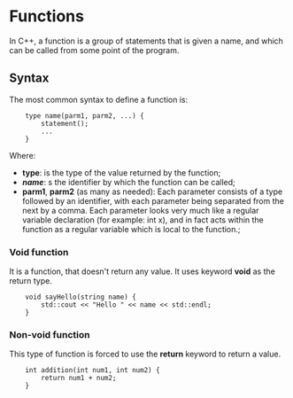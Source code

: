 # Functions
In C++, a function is a group of statements that is given a name, and which can be called from some point of the program. 

## Syntax
The most common syntax to define a function is:
```
    type name(parm1, parm2, ...) {
        statement();
        ...
    }
```
Where:
- **type**: is the type of the value returned by the function;
- ***name***: s the identifier by which the function can be called;
- **parm1**, **parm2** (as many as needed): Each parameter consists of a type followed by an identifier, with each parameter being separated from the next by a comma. Each parameter looks very much like a regular variable declaration (for example: int x), and in fact acts within the function as a regular variable which is local to the function.;

### Void function
It is a function, that doesn't return any value. It uses keyword **void** as the return type.
```
    void sayHello(string name) {
        std::cout << "Hello " << name << std::endl; 
    }
```
### Non-void function
This type of function is forced to use the **return** keyword to return a value.
```
    int addition(int num1, int num2) {
        return num1 + num2;
    }
```